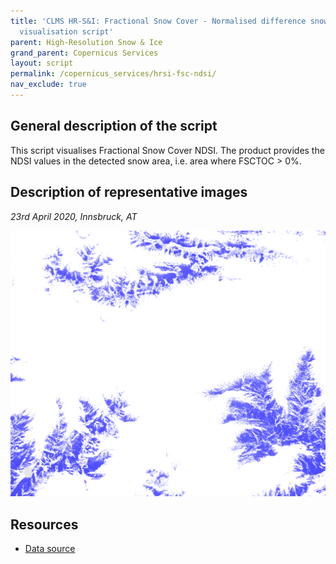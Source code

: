 ```yaml
---
title: 'CLMS HR-S&I: Fractional Snow Cover - Normalised difference snow index (%)
  visualisation script'
parent: High-Resolution Snow & Ice
grand_parent: Copernicus Services
layout: script
permalink: /copernicus_services/hrsi-fsc-ndsi/
nav_exclude: true
---
```



## General description of the script  
This script visualises Fractional Snow Cover NDSI. The product provides the NDSI values in the detected snow area, i.e. area where
FSCTOC > 0%.

  
## Description of representative images
*23rd April 2020, Innsbruck, AT* 

![NDSI](fig/figure.png)  

## Resources

- [Data source](https://land.copernicus.eu/pan-european/biophysical-parameters/high-resolution-snow-and-ice-monitoring/snow-products)